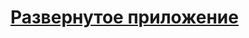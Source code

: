 # [Развернутое приложение]([https://code.visualstudio.com/](https://tamaramart28.github.io/BookingPage/))
